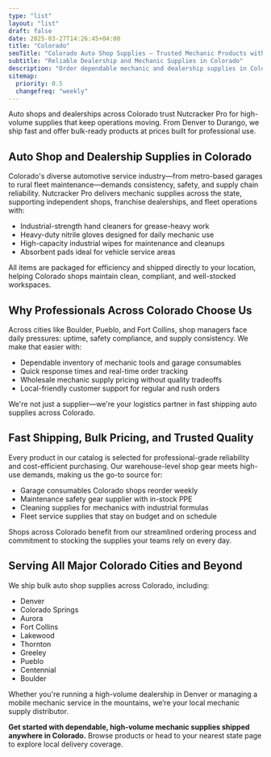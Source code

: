 ```yaml
---
type: "list"
layout: "list"
draft: false
date: 2025-03-27T14:26:45+04:00
title: "Colorado"
seoTitle: "Colorado Auto Shop Supplies – Trusted Mechanic Products with Fast Shipping near me"
subtitle: "Reliable Dealership and Mechanic Supplies in Colorado"
description: "Order dependable mechanic and dealership supplies in Colorado. Serving Denver, Colorado Springs, Aurora, and across the state with fast delivery and wholesale pricing."
sitemap:
  priority: 0.5
  changefreq: "weekly"
---
```


Auto shops and dealerships across Colorado trust Nutcracker Pro for high-volume supplies that keep operations moving. From Denver to Durango, we ship fast and offer bulk-ready products at prices built for professional use.

## Auto Shop and Dealership Supplies in Colorado

Colorado's diverse automotive service industry—from metro-based garages to rural fleet maintenance—demands consistency, safety, and supply chain reliability. Nutcracker Pro delivers mechanic supplies across the state, supporting independent shops, franchise dealerships, and fleet operations with:

- Industrial-strength hand cleaners for grease-heavy work
- Heavy-duty nitrile gloves designed for daily mechanic use
- High-capacity industrial wipes for maintenance and cleanups
- Absorbent pads ideal for vehicle service areas

All items are packaged for efficiency and shipped directly to your location, helping Colorado shops maintain clean, compliant, and well-stocked workspaces.

## Why Professionals Across Colorado Choose Us

Across cities like Boulder, Pueblo, and Fort Collins, shop managers face daily pressures: uptime, safety compliance, and supply consistency. We make that easier with:

- Dependable inventory of mechanic tools and garage consumables
- Quick response times and real-time order tracking
- Wholesale mechanic supply pricing without quality tradeoffs
- Local-friendly customer support for regular and rush orders

We're not just a supplier—we're your logistics partner in fast shipping auto supplies across Colorado.

## Fast Shipping, Bulk Pricing, and Trusted Quality

Every product in our catalog is selected for professional-grade reliability and cost-efficient purchasing. Our warehouse-level shop gear meets high-use demands, making us the go-to source for:

- Garage consumables Colorado shops reorder weekly
- Maintenance safety gear supplier with in-stock PPE
- Cleaning supplies for mechanics with industrial formulas
- Fleet service supplies that stay on budget and on schedule

Shops across Colorado benefit from our streamlined ordering process and commitment to stocking the supplies your teams rely on every day.

## Serving All Major Colorado Cities and Beyond

We ship bulk auto shop supplies across Colorado, including:

- Denver
- Colorado Springs
- Aurora
- Fort Collins
- Lakewood
- Thornton
- Greeley
- Pueblo
- Centennial
- Boulder

Whether you're running a high-volume dealership in Denver or managing a mobile mechanic service in the mountains, we’re your local mechanic supply distributor.

**Get started with dependable, high-volume mechanic supplies shipped anywhere in Colorado.** Browse products or head to your nearest state page to explore local delivery coverage.
